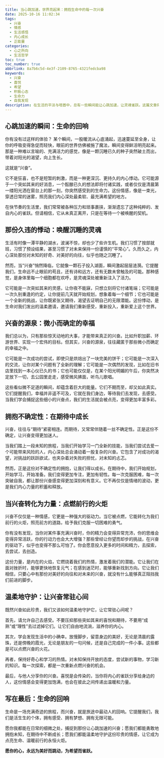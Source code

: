 ```yaml
---
title: 当心跳加速，世界亮起来：拥抱生命中的每一次兴奋
date: 2025-10-16 11:02:34
tags:
  - 兴奋
  - 情感
  - 生活感悟
  - 内心成长
  - 正能量
categories:
  - 心之所向
  - 生活哲学
toc: true
toc_number: true
abbrlink: 8a7b6c5d-4e3f-2109-8765-4321fedcba98
keywords:
  - 兴奋
  - 喜悦
  - 希望
  - 积极心态
  - 生命力
  - 自我发现
description: 在生活的平淡与喧嚣中，总有一些瞬间能让心跳加速，让灵魂雀跃。这篇文章将带你深入探索那份名为“兴奋”的珍贵情感，感受它如何唤醒我们内在的活力，点燃前行的勇气，并温柔地提醒我们，生命中的每一次悸动，都是一份值得珍藏的礼物。
---
```


## 心跳加速的瞬间：生命的回响

你有没有过这样的体验？
某个瞬间，一股暖流从心底涌起，迅速蔓延至全身，让你的呼吸变得急促而轻快，眼前的世界仿佛被施了魔法，瞬间变得鲜活明亮起来。那是一种难以言喻的、充满活力的感觉，像是一颗沉睡已久的种子突然破土而出，带着对阳光的渴望，向上生长。

这就是“兴奋”。

它不是狂喜，也不是短暂的刺激，而是一种更深沉、更持久的内心悸动。它可能源于一个突如其来的好消息，一个酝酿已久的想法即将付诸实践，或者仅仅是清晨第一缕阳光洒在窗台上的那一刻，你突然感受到的生命力。这份情感，像是一束光，穿透日常的迷雾，照亮我们内心深处最柔软、最充满希望的地方。

在快节奏的生活里，我们常常被各种压力和琐事裹挟，渐渐遗忘了这种纯粹的、发自内心的雀跃。但请相信，它从未真正离开，只是在等待一个被唤醒的契机。

## 那份久违的悸动：唤醒沉睡的灵魂

生活有时像一潭平静的湖水，波澜不惊，却也少了些许生机。我们习惯了按部就班，习惯了预设结果，甚至习惯了对未来保持一份谨慎的“平常心”。久而久之，内心深处那份对未知的好奇、对美好的向往，似乎也随之沉睡了。

然而，当“兴奋”悄然降临，它就像一颗石子投入湖面，瞬间激起层层涟漪。它提醒我们，生命远不止眼前的苟且，还有诗和远方，还有无数未曾触及的可能。那种感觉，是身体里每一个细胞都在欢呼，是灵魂深处被重新注入了活力。

它可能是一次突如其来的灵感，让你夜不能寐，只想立刻将它付诸笔端；它可能是一次久别重逢的约定，让你提前几天就开始规划，想象着每一个细节；它也可能是一个全新的挑战，让你既紧张又期待，渴望去证明自己的无限潜能。这份悸动，是生命对我们发出的温柔邀请，邀请我们重新感受，重新投入，重新爱上这个世界。

## 兴奋的源泉：微小而确定的幸福

我们总以为，只有那些惊天动地的大事，才能带来真正的兴奋。比如升职加薪、环游世界、实现一个宏伟的目标。但其实，兴奋的源泉，往往藏匿于那些微小而确定的幸福之中。

它可能是一次成功的尝试，即使只是烘焙出了一块完美的饼干；它可能是一次深入的交流，让你对某个问题有了全新的理解；它可能是一次偶然的发现，比如在旧书店里找到一本心仪已久的书；它也可能仅仅是，在某个阳光明媚的午后，你突然决定放下一切，去公园里走走，感受微风拂面，听鸟儿歌唱。

这些看似微不足道的瞬间，却蕴含着巨大的能量。它们不期而至，却又如此真实。它们提醒我们，幸福并非遥不可及，它就在我们身边，等待我们去发现，去感受。当我们学会捕捉这些细小的兴奋点，我们的生活就会被点亮，变得更加丰富多彩。

## 拥抱不确定性：在期待中成长

兴奋，往往与“期待”紧密相连。而期待，又常常伴随着一丝不确定性。正是这份不确定，让兴奋变得更加迷人。

当我们踏上一段未知的旅程，当我们开始学习一门全新的技能，当我们尝试去爱一个可能带来风险的人，内心深处总会涌动着一股复杂的兴奋。它包含了对成功的渴望，对挑战的跃跃欲试，也夹杂着对失败的担忧，对未知的忐忑。

然而，正是这份对不确定性的拥抱，让我们得以成长。在期待中，我们开始规划，开始学习，开始准备。我们变得更加专注，更加有韧性。每一次克服困难，每一次突破自我，都让那份兴奋感变得更加深刻和有意义。它不再仅仅是情绪的波动，更是我们内心力量的积蓄和释放。

## 当兴奋转化为力量：点燃前行的火炬

兴奋不仅仅是一种情感，它更是一种强大的驱动力。当它被点燃，它能转化为我们前行的火炬，照亮前方的道路，给予我们克服一切困难的勇气。

你有没有发现，当你对某件事充满兴奋时，你的精力会变得异常充沛，你的思维会变得异常活跃，你的行动力也会大大增强？那些曾经让你望而却步的挑战，在兴奋的驱动下，似乎也变得不那么可怕了。你会愿意投入更多的时间和精力，去探索，去尝试，去创造。

这份力量，是内在的火焰，它燃烧着我们的热情，激发着我们的潜能。它让我们在面对挫折时，能够更快地恢复元气；在感到迷茫时，能够重新找到方向。它让我们相信，只要心中有那份对美好的向往和对未来的兴奋，就没有什么能够真正阻挡我们前进的脚步。

## 温柔地守护：让兴奋常驻心间

既然兴奋如此珍贵，我们又该如何温柔地守护它，让它常驻心间呢？

首先，请允许自己去感受。不要压抑那些突如其来的喜悦和期待，不要用“成熟”或“理性”去过滤掉它们。让它们自由地流淌，滋养你的内心。

其次，学会发现生活中的小确幸。放慢脚步，留意身边的美好，无论是清晨的露珠，还是傍晚的霞光，无论是朋友的一句问候，还是自己完成的一件小事。这些都是可以点燃兴奋的火花。

再者，保持好奇心和学习的热情。对未知保持开放的态度，尝试新的事物，学习新的知识。每一次探索，都是一次重新点燃兴奋的机会。

最后，与他人分享你的兴奋。喜悦是会传染的，当你将内心的雀跃分享给身边的人，这份情感会变得更加饱满，也会在彼此之间传递出温暖和力量。

## 写在最后：生命的回响

生命是一场充满奇迹的旅程，而兴奋，就是旅途中最动人的回响。它提醒我们，我们是活生生的个体，拥有感受、拥有梦想、拥有无限可能。

愿你我都能在日常的细微之处，捕捉到那份让心跳加速的兴奋；愿我们都能勇敢地拥抱未知，在期待中不断成长；愿我们都能温柔地守护这份珍贵的情感，让它成为点亮生命、温暖前行的永恒火炬。

**愿你的心，永远为美好而跳动，为希望而雀跃。**